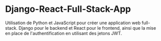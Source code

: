 # Django-React-Full-Stack-App
Utilisation de Python et JavaScript pour créer une application web full-stack. 
Django pour le backend et React pour le frontend, ainsi que la mise en place de l'authentification en utilisant des jetons JWT.
